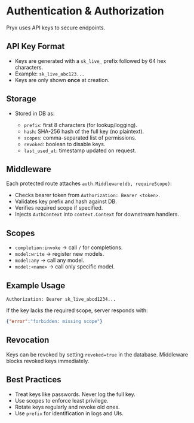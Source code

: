 # Authentication & Authorization

Pryx uses API keys to secure endpoints.

## API Key Format

* Keys are generated with a `sk_live_` prefix followed by 64 hex characters.
* Example: `sk_live_abc123...`
* Keys are only shown **once** at creation.

## Storage

* Stored in DB as:

  * `prefix`: first 8 characters (for lookup/logging).
  * `hash`: SHA-256 hash of the full key (no plaintext).
  * `scopes`: comma-separated list of permissions.
  * `revoked`: boolean to disable keys.
  * `last_used_at`: timestamp updated on request.

## Middleware

Each protected route attaches `auth.Middleware(db, requireScope)`:

* Checks bearer token from `Authorization: Bearer <token>`.
* Validates key prefix and hash against DB.
* Verifies required scope if specified.
* Injects `AuthContext` into `context.Context` for downstream handlers.

## Scopes

* `completion:invoke` → call `/` for completions.
* `model:write` → register new models.
* `model:any` → call any model.
* `model:<name>` → call only specific model.

## Example Usage

```http
Authorization: Bearer sk_live_abcd1234...
```

If the key lacks the required scope, server responds with:

```json
{"error":"forbidden: missing scope"}
```

## Revocation

Keys can be revoked by setting `revoked=true` in the database. Middleware blocks revoked keys immediately.

## Best Practices

* Treat keys like passwords. Never log the full key.
* Use scopes to enforce least privilege.
* Rotate keys regularly and revoke old ones.
* Use `prefix` for identification in logs and UIs.
